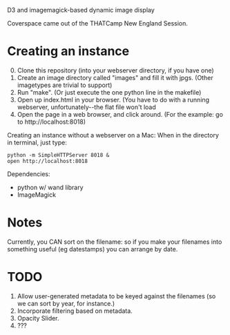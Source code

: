 D3 and imagemagick-based dynamic image display

Coverspace came out of the THATCamp New England Session. 



Creating an instance
====================

0. Clone this repository (into your webserver directory, if you have one)
1. Create an image directory called "images" and fill it with jpgs. (Other imagetypes are trivial to support)
2. Run "make". (Or just execute the one python line in the makefile)
3. Open up index.html in your browser. (You have to do with a running webserver, unfortunately--the flat file won't load
4. Open the page in a web browser, and click around. (For the example: go to http://localhost:8018)

Creating an instance without a webserver on a Mac:
When in the directory in terminal, just type:
``` {sh}
python -m SimpleHTTPServer 8018 &
open http://localhost:8018
```
Dependencies:
* python w/ wand library
* ImageMagick

Notes
======
Currently, you CAN sort on the filename: so if you make your filenames into something useful (eg datestamps) you can arrange by date.

TODO
====

1. Allow user-generated metadata to be keyed against the filenames (so we can sort by year, for instance.)
1. Incorporate filtering based on metadata.
2. Opacity Slider.
4. ???
